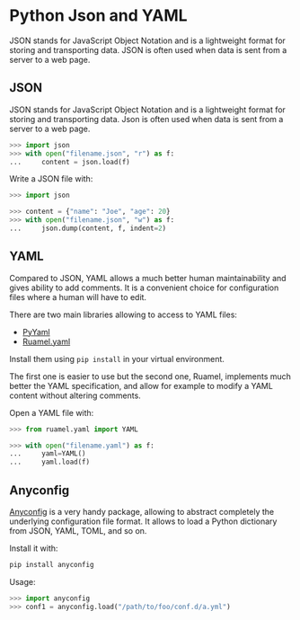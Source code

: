 # Python Json and YAML

JSON stands for JavaScript Object Notation and is a lightweight format for storing and transporting data. JSON is often used when data is sent from a server to a web page.

## JSON

JSON stands for JavaScript Object Notation and is a lightweight format for storing and transporting data. Json is often used when data is sent from a server to a web page.

```python
>>> import json
>>> with open("filename.json", "r") as f:
...     content = json.load(f)
```

Write a JSON file with:

```python
>>> import json

>>> content = {"name": "Joe", "age": 20}
>>> with open("filename.json", "w") as f:
...     json.dump(content, f, indent=2)
```

## YAML

Compared to JSON, YAML allows a much better human maintainability and gives ability to add comments. It is a convenient choice for configuration files where a human will have to edit.

There are two main libraries allowing to access to YAML files:

- [PyYaml](https://pypi.python.org/pypi/PyYAML)
- [Ruamel.yaml](https://pypi.python.org/pypi/ruamel.yaml)

Install them using `pip install` in your virtual environment.

The first one is easier to use but the second one, Ruamel, implements much better the YAML
specification, and allow for example to modify a YAML content without altering comments.

Open a YAML file with:

```python
>>> from ruamel.yaml import YAML

>>> with open("filename.yaml") as f:
...     yaml=YAML()
...     yaml.load(f)
```

## Anyconfig

[Anyconfig](https://pypi.python.org/pypi/anyconfig) is a very handy package, allowing to abstract completely the underlying configuration file format. It allows to load a Python dictionary from JSON, YAML, TOML, and so on.

Install it with:

```bash
pip install anyconfig
```

Usage:

```python
>>> import anyconfig
>>> conf1 = anyconfig.load("/path/to/foo/conf.d/a.yml")
```
